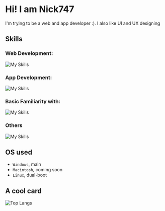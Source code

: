 # Hi! I am Nick747
I'm trying to be a web and app developer :). I also like UI and UX designing

## Skills
### Web Development:
![My Skills](https://skillicons.dev/icons?i=html,js,css)
### App Development:
![My Skills](https://skillicons.dev/icons?i=flutter,dart)
### Basic Familiarity with:
![My Skills](https://skillicons.dev/icons?i=python,c,cpp,kotlin,react,tailwind,svelte,astro)
### Others
![My Skills](https://skillicons.dev/icons?i=arduino,latex,git)

## OS used
- `Windows`, main
- `Macintosh`, coming soon
- `Linux`, dual-boot

## A cool card
![Top Langs](https://github-readme-stats.vercel.app/api/top-langs/?username=anuraghazra&layout=compact&theme=gruvbox)
